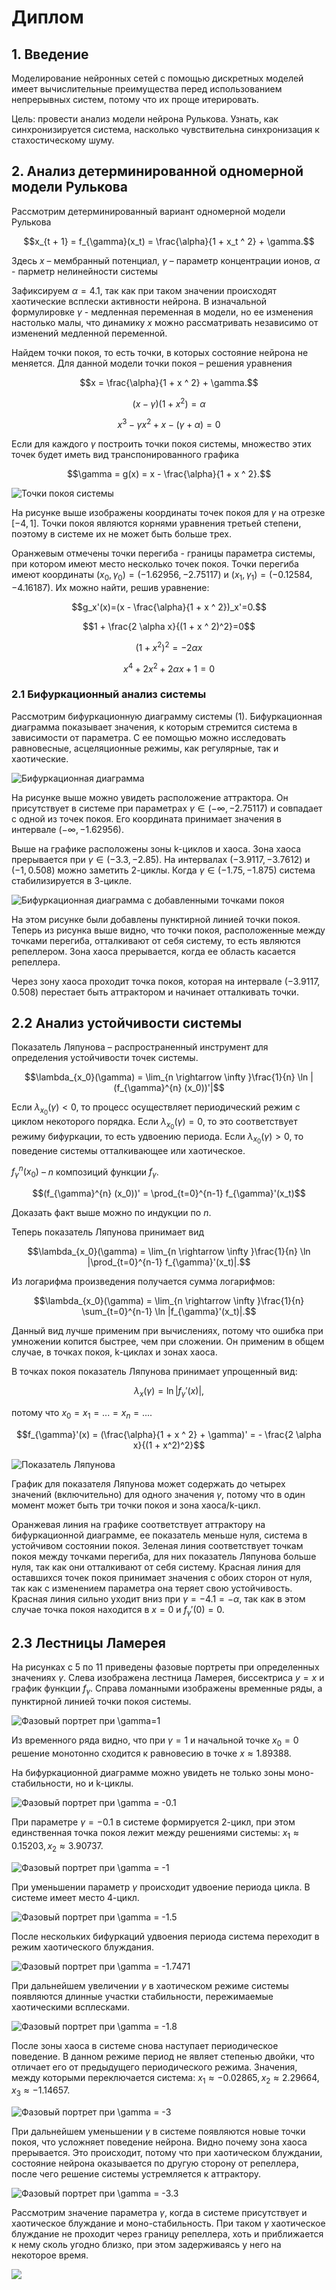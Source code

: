 # Диплом

## 1. Введение

Моделирование нейронных сетей с помощью дискретных моделей имеет вычислительные преимущества перед использованием непрерывных систем, потому что их проще итерировать.

Цель: провести анализ модели нейрона Рулькова. Узнать, как синхронизируется система, насколько чувствительна синхронизация к стахостическому шуму.

## 2. Анализ детерминированной одномерной модели Рулькова

Рассмотрим детерминированный вариант одномерной модели Рулькова

$$x_{t + 1} = f_{\gamma}(x_t) = \frac{\alpha}{1 + x_t ^ 2} + \gamma.$$


Здесь $x$ – мембранный потенциал, $\gamma$ – параметр концентрации ионов, $\alpha$ - парметр нелинейности системы

Зафиксируем $\alpha = 4.1$, так как при таком значении происходят хаотические всплески активности нейрона. В изначальной формулировке $\gamma$ - медленная переменная в модели, но ее изменения настолько малы, что динамику $x$ можно рассматривать независимо от изменений медленной переменной.

Найдем точки покоя, то есть точки, в которых состояние нейрона не меняется.
Для данной модели точки покоя – решения уравнения

$$x = \frac{\alpha}{1 + x ^ 2} + \gamma.$$

$$(x - \gamma)(1 + x ^ 2) = \alpha$$

$$x^3 - \gamma x ^ 2 + x - (\gamma + \alpha) = 0$$

Если для каждого $\gamma$ построить точки покоя системы, множество этих точек будет иметь вид транспонированного графика

$$\gamma = g(x) = x - \frac{\alpha}{1 + x ^ 2}.$$

![Точки покоя системы](images/1d/stable_points.png)

На рисунке выше изображены координаты точек покоя для $\gamma$ на отрезке $[-4, 1]$. Точки покоя являются корнями уравнения третьей степени, поэтому в системе их не может быть больше трех.

Оранжевым отмечены точки перегиба - границы параметра системы, при котором имеют место несколько точек покоя. Точки перегиба имеют координаты $(x_0, \gamma_0) = (-1.62956, -2.75117)$ и $(x_1 , \gamma_1) = (-0.12584, -4.16187)$. Их можно найти, решив уравнение:

$$g_x'(x)=(x - \frac{\alpha}{1 + x ^ 2})_x'=0.$$

$$1 + \frac{2 \alpha x}{(1 + x ^ 2)^2}=0$$

$$(1 + x ^ 2)^2= - 2 \alpha x$$

$$x^4 + 2 x ^ 2 + 2 \alpha x + 1 = 0$$

### 2.1 Бифуркационный анализ системы

Рассмотрим бифуркационную диаграмму системы (1).
Бифуркационная диаграмма показывает значения, к которым стремится система в зависимости от параметра. С ее помощью можно исследовать равновесные, асцеляционные режимы, как регулярные, так и хаотические.

![Бифуркационная диаграмма](images/1d/bifurcation_only.png)

На рисунке выше можно увидеть расположение аттрактора. Он присутствует в системе при параметрах $\gamma \in (-\infty, -2.75117)$ и совпадает с одной из точек покоя. Его координата принимает значения в интервале $(-\infty, -1.62956)$.

Выше на графике расположены зоны k-циклов и хаоса. Зона хаоса прерывается при $\gamma \in (-3.3, -2.85).$ На интервалах $(-3.9117, -3.7612)$ и $(-1, 0.508)$ можно заметить 2-циклы. Когда $\gamma \in (-1.75, -1.875)$ система стабилизируется в 3-цикле.

![Бифуркационная диаграмма с добавленными точками покоя](images/1d/bifurcation_with_stable.png)

На этом рисунке были добавлены пунктирной линией точки покоя. Теперь из рисунка выше видно, что точки покоя, расположенные между точками перегиба, отталкивают от себя систему, то есть являются репеллером. Зона хаоса прерывается, когда ее область касается репеллера.

Через зону хаоса проходит точка покоя, которая на интервале $(-3.9117, 0.508)$ перестает быть аттрактором и начинает отталкивать точки.

## 2.2 Анализ устойчивости системы

Показатель Ляпунова – распространенный инструмент для определения устойчивости точек системы.

$$\lambda_{x_0}(\gamma) = \lim_{n \rightarrow \infty }\frac{1}{n} \ln |(f_{\gamma}^{n} (x_0))'|$$

Если $\lambda_{x_0}(\gamma) < 0$, то процесс осуществляет периодический режим с циклом некоторого порядка. Если $\lambda_{x_0}(\gamma) = 0$, то это соответствует режиму бифуркации, то есть удвоению периода. Если $\lambda_{x_0}(\gamma) > 0$, то поведение системы отталкивающее или хаотическое.

$f_{\gamma}^{n} (x_0)$ – $n$ композиций функции $f_{\gamma}$.

$$(f_{\gamma}^{n} (x_0))' = \prod_{t=0}^{n-1} f_{\gamma}'(x_t)$$

Доказать факт выше можно по индукции по $n$.

Теперь показатель Ляпунова принимает вид

$$\lambda_{x_0}(\gamma) = \lim_{n \rightarrow \infty }\frac{1}{n} \ln |\prod_{t=0}^{n-1} f_{\gamma}'(x_t)|.$$

Из логарифма произведения получается сумма логарифмов:

$$\lambda_{x_0}(\gamma) = \lim_{n \rightarrow \infty }\frac{1}{n} \sum_{t=0}^{n-1} \ln |f_{\gamma}'(x_t)|.$$

Данный вид лучше применим при вычислениях, потому что ошибка при умножении копится быстрее, чем при сложении. Он применим в общем случае, в точках покоя, k-циклах и зонах хаоса.

В точках покоя показатель Ляпунова принимает упрощенный вид: 

$$\lambda_{x}(\gamma) = \ln |f_{\gamma}'(x)|,$$

потому что $x_0 = x_1 = ... = x_n = ...$.

$$f_{\gamma}'(x) = 
    (\frac{\alpha}{1 + x ^ 2} + \gamma)' =
    - \frac{2 \alpha x}{(1 + x^2)^2}$$

![Показатель Ляпунова](images/1d/lyapunov_exponent.png)

График для показателя Ляпунова может содержать до четырех значений (включительно) для одного значения $\gamma$, потому что в один момент может быть три точки покоя и зона хаоса/k-цикл.

Оранжевая линия на графике соответствует аттрактору на бифуркационной диаграмме, ее показатель меньше нуля, система в устойчивом состоянии покоя.
Зеленая линия соответствует точкам покоя между точками перегиба, для них показатель Ляпунова больше нуля, так как они отталкивают от себя систему.
Красная линия для оставшихся точек покоя принимает значения с обоих сторон от нуля, так как с изменением параметра она теряет свою устойчивость. Красная линия сильно уходит вниз при $\gamma = -4.1 = -\alpha$, так как в этом случае точка покоя находится в $x = 0$ и $f_{\gamma}'(0) = 0$.

## 2.3 Лестницы Ламерея

На рисунках с 5 по 11 приведены фазовые портреты при определенных значениях $\gamma$. Слева изображена лестница Ламерея, биссектриса $y = x$ и график функции $f_{\gamma}$. Справа ломанными изображены временные ряды, а пунктирной линией точки покоя системы.

![Фазовый портрет при $\gamma=1$](images/1d/single_attraction.png)

Из временного ряда видно, что при $\gamma = 1$ и начальной точке $x_0 = 0$ решение монотонно сходится к равновесию в точке $x \approx 1.89388$.

На бифуркационной диаграмме можно увидеть не только зоны моно-стабильности, но и k-циклы.

![Фазовый портрет при $\gamma = -0.1$](images/1d/two_cycle.png)

При параметре $\gamma = -0.1$ в системе формируется 2-цикл, при этом единственная точка покоя лежит между решениями системы: $x_1 \approx 0.15203, x_2 \approx 3.90737$.

![Фазовый портрет при $\gamma = -1$](images/1d/four_cycles.png)

При уменьшении параметр $\gamma$ происходит удвоение периода цикла. В системе имеет место 4-цикл.

![Фазовый портрет при $\gamma = -1.5$](images/1d/chaos.png)

После нескольких бифуркаций удвоения периода система переходит в режим хаотического блуждания.

![Фазовый портрет при $\gamma = -1.7471$](images/1d/chaotic_burst.png)

При дальнейшем увеличении $\gamma$ в хаотическом режиме системы появляются длинные участки стабильности, пережимаемые хаотическими всплесками.

![Фазовый портрет при $\gamma = -1.8$](images/1d/three_cycle.png)

После зоны хаоса в системе снова наступает периодическое поведение. В данном режиме период не являет степенью двойки, что отличает его от предыдущего периодического режима. Значения, между которыми переключается система: 
$x_1 \approx -0.02865, x_2 \approx 2.29664, x_3 \approx -1.14657$.

![Фазовый портрет при $\gamma = -3$](images/1d/from_chaos_to_stable.png)

При дальнейшем уменьшении $\gamma$ в системе появляются новые точки покоя, что усложняет поведение нейрона. Видно почему зона хаоса прерывается. Это происходит, потому что при хаотическом блуждании, состояние нейрона оказывается по другую сторону от репеллера, после чего решение системы устремляется к аттрактору.

![Фазовый портрет при $\gamma = -3.3$](images/1d/chaos_and_stable.png)

Рассмотрим значение параметра $\gamma$, когда в системе присутствует и хаотическое блуждание и моно-стабильность. При таком $\gamma$ хаотическое блуждание не проходит через границу репеллера, хоть и приближается к нему сколь угодно близко, при этом задерживаясь у него на некоторое время.

[<img src="https://drive.google.com/file/d/16S9m52CQKo2wjfgdYiYnc4yJf_lj_9MF/view?usp=sharing">](https://drive.google.com/file/d/16S9m52CQKo2wjfgdYiYnc4yJf_lj_9MF/view?usp=sharing)